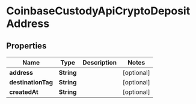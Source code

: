 
# CoinbaseCustodyApiCryptoDepositAddress

## Properties
Name | Type | Description | Notes
------------ | ------------- | ------------- | -------------
**address** | **String** |  |  [optional]
**destinationTag** | **String** |  |  [optional]
**createdAt** | **String** |  |  [optional]



